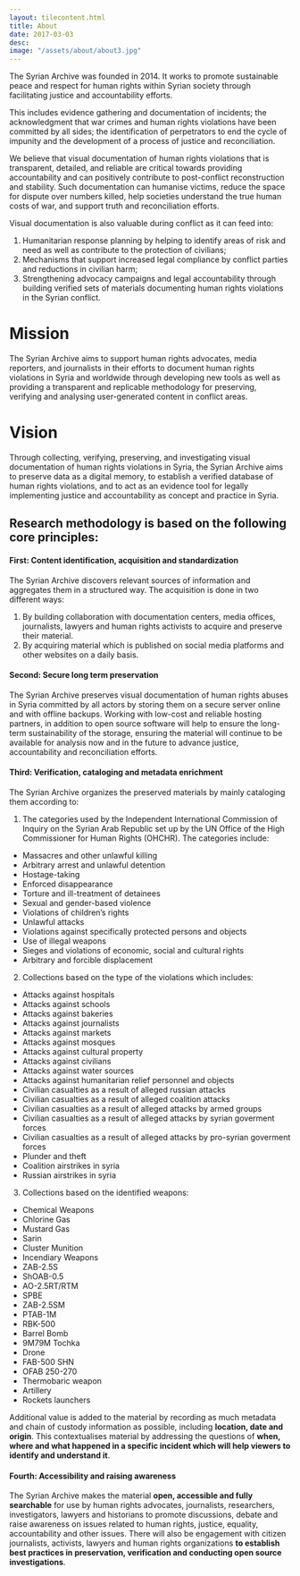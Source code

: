 ```yaml
---
layout: tilecontent.html
title: About
date: 2017-03-03
desc: 
image: "/assets/about/about3.jpg"
---
```


The Syrian Archive was founded in 2014. It works to promote sustainable peace and respect for human rights within Syrian society through facilitating justice and accountability efforts.

This includes evidence gathering and documentation of incidents; the acknowledgment that war crimes and human rights violations have been committed by all sides; the identification of perpetrators to end the cycle of impunity and the development of a process of justice and reconciliation.

We believe that visual documentation of human rights violations that is transparent, detailed, and reliable are critical towards providing accountability and can positively contribute to post-conflict reconstruction and stability. Such documentation can humanise victims, reduce the space for dispute over numbers killed, help societies understand the true human costs of war, and support truth and reconciliation efforts.

Visual documentation is also valuable during conflict as it can feed into:

1. Humanitarian response planning by helping to identify areas of risk and need as well as contribute to the protection of civilians;
2. Mechanisms that support increased legal compliance by conflict parties and reductions in civilian harm;
3. Strengthening advocacy campaigns and legal accountability through building verified sets of materials documenting human rights violations in the Syrian conflict.

# Mission

The Syrian Archive aims to support human rights advocates, media reporters, and journalists in their efforts to document human rights violations in Syria and worldwide through developing new tools as well as providing a transparent and replicable methodology for preserving, verifying and analysing user-generated content in conflict areas.

# Vision

Through collecting, verifying, preserving, and investigating visual documentation of human rights violations in Syria, the Syrian Archive aims to preserve data as a digital memory, to establish a verified database of human rights violations, and to act as an evidence tool for legally implementing justice and accountability as concept and practice in Syria.

## Research methodology is based on the following core principles:

#### First: Content identification, acquisition and standardization

The Syrian Archive discovers relevant sources of information and aggregates them in a structured way. The acquisition is done in two different ways:

1. By building collaboration with documentation centers, media offices, journalists, lawyers and human rights activists to acquire and preserve their material.
2. By acquiring material which is published on social media platforms and other websites on a daily basis.

#### Second: Secure long term preservation

The Syrian Archive preserves visual documentation of human rights abuses in Syria committed by all actors by storing them on a secure server online and with offline backups. Working with low-cost and reliable hosting partners, in addition to open source software will help to ensure the long-term sustainability of the storage, ensuring the material will continue to be available for analysis now and in the future to advance justice, accountability and reconciliation efforts.

#### Third: Verification, cataloging and metadata enrichment

The Syrian Archive organizes the preserved materials by mainly cataloging them according to:

1. The categories used by the Independent International Commission of Inquiry on the Syrian Arab Republic set up by the UN Office of the High Commissioner for Human Rights (OHCHR). The categories include:

- Massacres and other unlawful killing
- Arbitrary arrest and unlawful detention
- Hostage-taking
- Enforced disappearance
- Torture and ill-treatment of detainees
- Sexual and gender-based violence
- Violations of children’s rights
- Unlawful attacks
- Violations against specifically protected persons and objects
- Use of illegal weapons
- Sieges and violations of economic, social and cultural rights
- Arbitrary and forcible displacement

2. Collections based on the type of the violations which includes:

- Attacks against hospitals
- Attacks against schools
- Attacks against bakeries
- Attacks against journalists
- Attacks against markets
- Attacks against mosques
- Attacks against cultural property
- Attacks against civilians
- Attacks against water sources
- Attacks against humanitarian relief personnel and objects
- Civilian casualties as a result of alleged russian attacks
- Civilian casualties as a result of alleged coalition attacks
- Civilian casualties as a result of alleged attacks by armed groups
- Civilian casualties as a result of alleged attacks by syrian goverment forces
- Civilian casualties as a result of alleged attacks by pro-syrian goverment forces
- Plunder and theft
- Coalition airstrikes in syria
- Russian airstrikes in syria

3. Collections based on the identified weapons:

- Chemical Weapons
- Chlorine Gas
- Mustard Gas
- Sarin
- Cluster Munition
- Incendiary Weapons
- ZAB-2.5S
- ShOAB-0.5
- AO-2.5RT/RTM
- SPBE
- ZAB-2.5SM
- PTAB-1M
- RBK-500
- Barrel Bomb
- 9M79M Tochka
- Drone
- FAB-500 SHN
- OFAB 250-270
- Thermobaric weapon
- Artillery
- Rockets launchers

Additional value is added to the material by recording as much metadata and chain of custody information as possible, including **location, date and origin**. This contextualises material by addressing the questions of **when, where and what happened in a specific incident which will help viewers to identify and understand it**.

#### Fourth: Accessibility and raising awareness

The Syrian Archive makes the material **open, accessible and fully searchable** for use by human rights advocates, journalists, researchers, investigators, lawyers and historians to promote discussions, debate and raise awareness on issues related to human rights, justice, equality, accountability and other issues. There will also be engagement with citizen journalists, activists, lawyers and human rights organizations **to establish best practices in preservation, verification and conducting open source investigations**.
